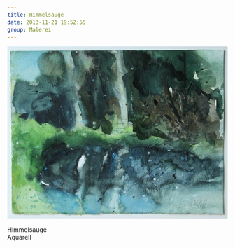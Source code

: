 ```yaml
---
title: Himmelsauge
date: 2013-11-21 19:52:55
group: Malerei
---
```

![Himmelsauge](/img/malerei/himmelsauge.jpg)

Himmelsauge<br>
Aquarell
